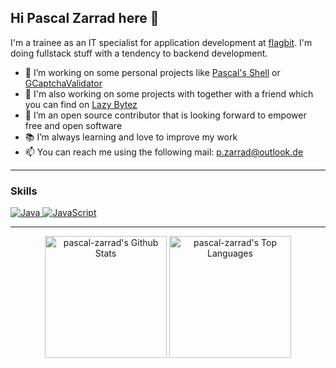 ## Hi Pascal Zarrad here 👋

I'm a trainee as an IT specialist for application development at [flagbit](https://github.com/flagbit). I'm doing fullstack stuff with a tendency to backend development.

- 🔭 I’m working on some personal projects like [Pascal's Shell](https://github.com/pascal-zarrad/psh) or [GCaptchaValidator](https://github.com/pascal-zarrad/gcaptchavalidator)
- 🌱 I'm also working on some projects with together with a friend which you can find on [Lazy Bytez](https://github.com/lazybytez)
- 👯 I’m an open source contributor that is looking forward to empower free and open software
- 📚 I’m always learning and love to improve my work
- 📫 You can reach me using the following mail: [p.zarrad@outlook.de](mailto://p.zarrad@outlook.de)

----
### Skills
<a href="https://github.com/search?q=user%3Apascal-zarrad+is%3Arepo+language%3Ajava">
    <img alt="Java" src="https://img.shields.io/badge/java-%23ED8B00.svg?&style=for-the-badge&logo=java&logoColor=white">
</a>
<!--<a href="https://github.com/search?q=user%3Apascal-zarrad+is%3Arepo+language%3php">
    <img alt="Java" src="https://img.shields.io/badge/php-%23ED8B00.svg?&style=for-the-badge&logo=php&logoColor=white">
</a>-->
<a href="https://github.com/search?q=user%3pascal-zarrad+is%3Arepo+language%3Ajavascript">
    <img alt="JavaScript" src="https://img.shields.io/badge/javascript-%23323330.svg?&style=for-the-badge&logo=javascript&logoColor=%23F7DF1E">
</a>

-----
<p align="center">
<a href="https://github.com/anuraghazra/github-readme-stats"><img alt="pascal-zarrad's Github Stats" src="https://github-readme-stats.vercel.app/api?username=pascal-zarrad&show_icons=true&count_private=true&theme=tokyonight&hide_border=true" height="195px"/></a>
  <a href="https://github.com/anuraghazra/github-readme-stats"><img alt="pascal-zarrad's Top Languages" src="https://github-readme-stats.vercel.app/api/top-langs/?username=pascal-zarrad&langs_count=8&layout=compact&theme=tokyonight&hide_border=true" height="195px" /></a>
</p>
